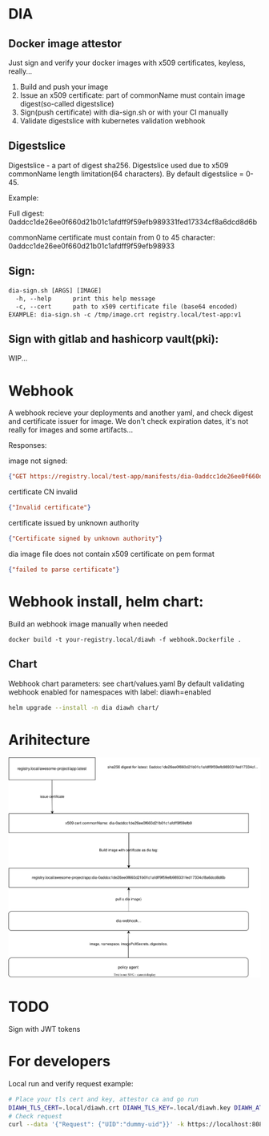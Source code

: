 # DIA
## Docker image attestor

Just sign and verify your docker images with x509 certificates, keyless, really...
1. Build and push your image
2. Issue an x509 certificate: part of commonName must contain image digest(so-called digestslice)
3. Sign(push certificate) with dia-sign.sh or with your CI manually
4. Validate digestslice with kubernetes validation webhook

## Digestslice
Digestslice - a part of digest sha256. Digestslice used due to x509 commonName length limitation(64 characters).
By default digestslice = 0-45.

Example:

Full digest: 0addcc1de26ee0f660d21b01c1afdff9f59efb989331fed17334cf8a6dcd8d6b

commonName certificate must contain from 0 to 45 character: 0addcc1de26ee0f660d21b01c1afdff9f59efb98933

## Sign:

```
dia-sign.sh [ARGS] [IMAGE]
  -h, --help      print this help message
  -c, --cert      path to x509 certificate file (base64 encoded)
EXAMPLE: dia-sign.sh -c /tmp/image.crt registry.local/test-app:v1
```

## Sign with gitlab and hashicorp vault(pki):

WIP...

# Webhook
A webhook recieve your deployments and another yaml, and check digest and certificate issuer for image.
We don't check expiration dates, it's not really for images and some artifacts...

Responses:

image not signed:
```json
{"GET https://registry.local/test-app/manifests/dia-0addcc1de26ee0f660d21b01c1afdff9f59efb989331fed17334cf8a6dcd8d6b: NOT_FOUND: artifact test-app:dia-0addcc1de26ee0f660d21b01c1afdff9f59efb989331fed17334cf8a6dcd8d6b not found"}
```
certificate CN invalid
```json
{"Invalid certificate"}
```
certificate issued by unknown authority
```json
{"Certificate signed by unknown authority"}
```
dia image file does not contain x509 certificate on pem format
```json
{"failed to parse certificate"}
```

# Webhook install, helm chart:
Build an webhook image manually when needed
```
docker build -t your-registry.local/diawh -f webhook.Dockerfile .
```

## Chart
Webhook chart parameters: see chart/values.yaml
By default validating webhook enabled for namespaces with label: diawh=enabled

```bash
helm upgrade --install -n dia diawh chart/
```

# Arihitecture
 <img src="architecture.svg">

# TODO
Sign with JWT tokens

# For developers

Local run and verify request example:

```bash
# Place your tls cert and key, attestor ca and go run
DIAWH_TLS_CERT=.local/diawh.crt DIAWH_TLS_KEY=.local/diawh.key DIAWH_ATTESTOR_CA_CERT=.local/ca.pem go run ./cmd/dia-webhook/
# Check request
curl --data '{"Request": {"UID":"dummy-uid"}}' -k https://localhost:8080/verify
```
